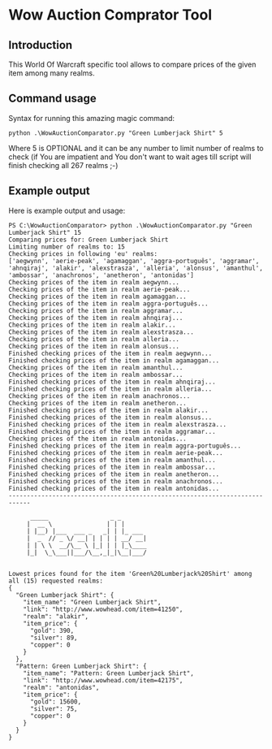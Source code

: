 # Wow Auction Comprator Tool

## Introduction

This World Of Warcraft specific tool allows to compare prices of the given item among many realms.


## Command usage

Syntax for running this amazing magic command:

    python .\WowAuctionComparator.py "Green Lumberjack Shirt" 5

Where 5 is OPTIONAL and it can be any number to limit number of realms to check (if You are impatient and You don't want to wait ages till script will finish checking all 267 realms ;-)


## Example output

Here is example output and usage:

    PS C:\WowAuctionComparator> python .\WowAuctionComparator.py "Green Lumberjack Shirt" 15
    Comparing prices for: Green Lumberjack Shirt
    Limiting number of realms to: 15
    Checking prices in following 'eu' realms:
    ['aegwynn', 'aerie-peak', 'agamaggan', 'aggra-português', 'aggramar', 'ahnqiraj', 'alakir', 'alexstrasza', 'alleria', 'alonsus', 'amanthul', 'ambossar', 'anachronos', 'anetheron', 'antonidas']
    Checking prices of the item in realm aegwynn...
    Checking prices of the item in realm aerie-peak...
    Checking prices of the item in realm agamaggan...
    Checking prices of the item in realm aggra-português...
    Checking prices of the item in realm aggramar...
    Checking prices of the item in realm ahnqiraj...
    Checking prices of the item in realm alakir...
    Checking prices of the item in realm alexstrasza...
    Checking prices of the item in realm alleria...
    Checking prices of the item in realm alonsus...
    Finished checking prices of the item in realm aegwynn...
    Finished checking prices of the item in realm agamaggan...
    Checking prices of the item in realm amanthul...
    Checking prices of the item in realm ambossar...
    Finished checking prices of the item in realm ahnqiraj...
    Finished checking prices of the item in realm alleria...
    Checking prices of the item in realm anachronos...
    Checking prices of the item in realm anetheron...
    Finished checking prices of the item in realm alakir...
    Finished checking prices of the item in realm alonsus...
    Finished checking prices of the item in realm alexstrasza...
    Finished checking prices of the item in realm aggramar...
    Checking prices of the item in realm antonidas...
    Finished checking prices of the item in realm aggra-português...
    Finished checking prices of the item in realm aerie-peak...
    Finished checking prices of the item in realm amanthul...
    Finished checking prices of the item in realm ambossar...
    Finished checking prices of the item in realm anetheron...
    Finished checking prices of the item in realm anachronos...
    Finished checking prices of the item in realm antonidas...
    ----------------------------------------------------------------------------
    
          _____                 _ _
         |  __ \               | | |
         | |__) |___  ___ _   _| | |_ ___
         |  _  // _ \/ __| | | | | __/ __|
         | | \ \  __/\__ \ |_| | | |_\____
         |_|  \_\___||___/\__,_|_|\__|___/
    
    
    Lowest prices found for the item 'Green%20Lumberjack%20Shirt' among all (15) requested realms:
    {
      "Green Lumberjack Shirt": {
        "item_name": "Green Lumberjack Shirt",
        "link": "http://www.wowhead.com/item=41250",
        "realm": "alakir",
        "item_price": {
          "gold": 390,
          "silver": 89,
          "copper": 0
        }
      },
      "Pattern: Green Lumberjack Shirt": {
        "item_name": "Pattern: Green Lumberjack Shirt",
        "link": "http://www.wowhead.com/item=42175",
        "realm": "antonidas",
        "item_price": {
          "gold": 15600,
          "silver": 75,
          "copper": 0
        }
      }
    }